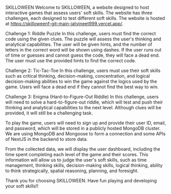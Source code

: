 SKILLOWEEN
Welcome to SKILLOWEEN, a website designed to host interactive games that assess users' soft skills. The website has three challenges, each designed to test different soft skills.
The website is hosted at https://skilloweenf-git-main-jatvineet999.vercel.app/.

Challenge 1: Riddle Puzzle
In this challenge, users must find the correct code using the given clues. The puzzle will assess the user's thinking and analytical capabilities. The user will be given hints, and the number of letters in the correct word will be shown using dashes. If the user runs out of time or guesses and cannot guess the code, they will face a dead end. The user must use the provided hints to find the correct code.

Challenge 2: Tic-Tac-Toe
In this challenge, users must use their soft skills such as critical thinking, decision-making, concentration, and logical decision-making abilities to win the game against the logics used by the game. Users will face a dead end if they cannot find the best way to win.

Challenge 3: Enigma (Hard-to-Figure-Out Riddle)
In this challenge, users will need to solve a hard-to-figure-out riddle, which will test and push their thinking and analytical capabilities to the next level. Although clues will be provided, it will still be a challenging task.

To play the game, users will need to sign up and provide their user ID, email, and password, which will be stored in a publicly hosted MongoDB cluster. We are using MongoDB and Mongoose to form a connection and some APIs of NextJS in the backend to store data.

From the collected data, we will display the user dashboard, including the time spent completing each level of the game and their scores. This information will allow us to judge the user's soft skills, such as time management, thinking skills, decision-making skills, logical thinking, ability to think strategically, spatial reasoning, planning, and foresight.

Thank you for choosing SKILLOWEEN. Have fun playing and developing your soft skills!!


